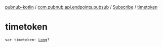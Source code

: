[pubnub-kotlin](../../index.md) / [com.pubnub.api.endpoints.pubsub](../index.md) / [Subscribe](index.md) / [timetoken](./timetoken.md)

# timetoken

`var timetoken: `[`Long`](https://kotlinlang.org/api/latest/jvm/stdlib/kotlin/-long/index.html)`?`